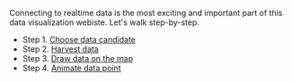 Connecting to realtime data is the most exciting and important part of this data visualization webiste. Let's walk step-by-step.

* Step 1. [Choose data candidate]()
* Step 2. [Harvest data]()
* Step 3. [Draw data on the map]()
* Step 4. [Animate data point]()

